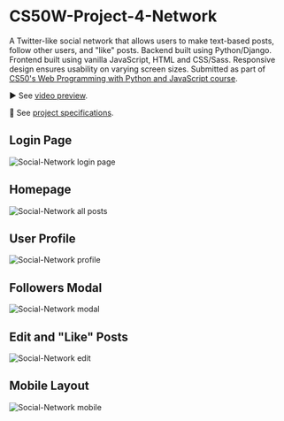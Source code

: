 # CS50W-Project-4-Network

A Twitter-like social network that allows users to make text-based posts, follow other users, and "like" posts. Backend built using Python/Django. Frontend built using vanilla JavaScript, HTML and CSS/Sass. Responsive design ensures usability on varying screen sizes. Submitted as part of [CS50's Web Programming with Python and JavaScript course](https://cs50.harvard.edu/web/2020/).

▶️ See [video preview](https://www.youtube.com/watch?v=MoyRMCyhrXI).

📝 See [project specifications](https://cs50.harvard.edu/web/2020/projects/4/network/).

## Login Page
![Social-Network login page](https://user-images.githubusercontent.com/110285021/212527699-c0af7517-2456-41df-aa9e-ae4ac8dc6f9e.png)

## Homepage
![Social-Network all posts](https://user-images.githubusercontent.com/110285021/212527697-a0643c67-d67c-4ea5-b87b-b8c10e6de051.png)

## User Profile
![Social-Network profile](https://user-images.githubusercontent.com/110285021/212527683-499e18c0-352b-423f-af49-c1c0d3091fdc.png)

## Followers Modal
![Social-Network modal](https://user-images.githubusercontent.com/110285021/212527681-fd962ffd-fb2a-4c67-8b85-aadb29af33d1.png)

## Edit and "Like" Posts
![Social-Network edit](https://user-images.githubusercontent.com/110285021/212527644-7c222737-d41f-41b8-97a1-b85ed2c032dd.png)

## Mobile Layout
![Social-Network mobile](https://user-images.githubusercontent.com/110285021/212527584-045aa70a-4b4d-49a6-acea-5a3622b0479b.png)
